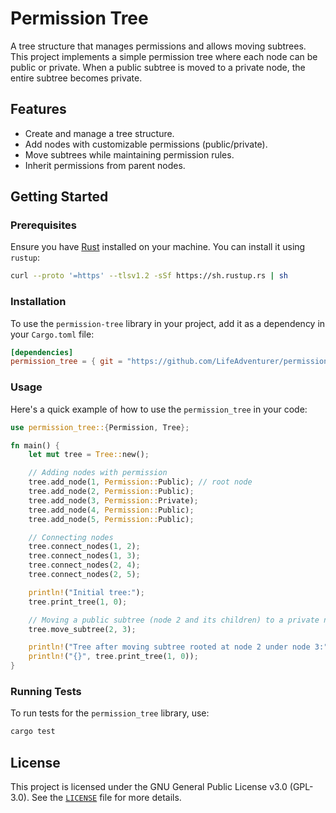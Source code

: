 # Permission Tree

A tree structure that manages permissions and allows moving subtrees. This project implements a simple permission tree where each node can be public or private. When a public subtree is moved to a private node, the entire subtree becomes private.

## Features

- Create and manage a tree structure.
- Add nodes with customizable permissions (public/private).
- Move subtrees while maintaining permission rules.
- Inherit permissions from parent nodes.

## Getting Started

### Prerequisites

Ensure you have [Rust](https://www.rust-lang.org/) installed on your machine. You can install it using `rustup`:

```sh
curl --proto '=https' --tlsv1.2 -sSf https://sh.rustup.rs | sh
```

### Installation

To use the `permission-tree` library in your project, add it as a dependency in your `Cargo.toml` file:

```toml
[dependencies]
permission_tree = { git = "https://github.com/LifeAdventurer/permission-tree.git" }
```

### Usage

Here's a quick example of how to use the `permission_tree` in your code:

```rs
use permission_tree::{Permission, Tree};

fn main() {
    let mut tree = Tree::new();

    // Adding nodes with permission
    tree.add_node(1, Permission::Public); // root node
    tree.add_node(2, Permission::Public);
    tree.add_node(3, Permission::Private);
    tree.add_node(4, Permission::Public);
    tree.add_node(5, Permission::Public);

    // Connecting nodes
    tree.connect_nodes(1, 2);
    tree.connect_nodes(1, 3);
    tree.connect_nodes(2, 4);
    tree.connect_nodes(2, 5);

    println!("Initial tree:");
    tree.print_tree(1, 0);

    // Moving a public subtree (node 2 and its children) to a private node (node 3))
    tree.move_subtree(2, 3);

    println!("Tree after moving subtree rooted at node 2 under node 3:");
    println!("{}", tree.print_tree(1, 0));
}
```

### Running Tests

To run tests for the `permission_tree` library, use:

```sh
cargo test
```

## License

This project is licensed under the GNU General Public License v3.0 (GPL-3.0). See the [`LICENSE`](https://github.com/LifeAdventurer/permission-tree/blob/main/LICENSE) file for more details.
